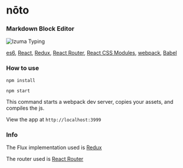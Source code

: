 # nōto
### Markdown Block Editor

![Izuma Typing](http://media.giphy.com/media/FjGEQSybauJqM/giphy.gif)

[es6](https://hacks.mozilla.org/2015/04/es6-in-depth-an-introduction/), [React](http://facebook.github.io/react/), [Redux](https://github.com/gaearon/redux), [React Router](https://rackt.github.io/react-router/), [React CSS Modules](https://github.com/gajus/react-css-modules), [webpack](http://webpack.github.io/), [Babel](https://babeljs.io/)

### How to use

`npm install`

`npm start`

This command starts a webpack dev server, copies your assets, and compiles the js.

View the app at `http://localhost:3999`

### Info

The Flux implementation used is [Redux](https://github.com/gaearon/redux)

The router used is [React Router](https://github.com/rackt/react-router)
